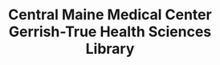 ---
layout: repo
title: "Central Maine Medical Center Gerrish-True Health Sciences Library "
id: 2853
permalink: repos/2853/
---